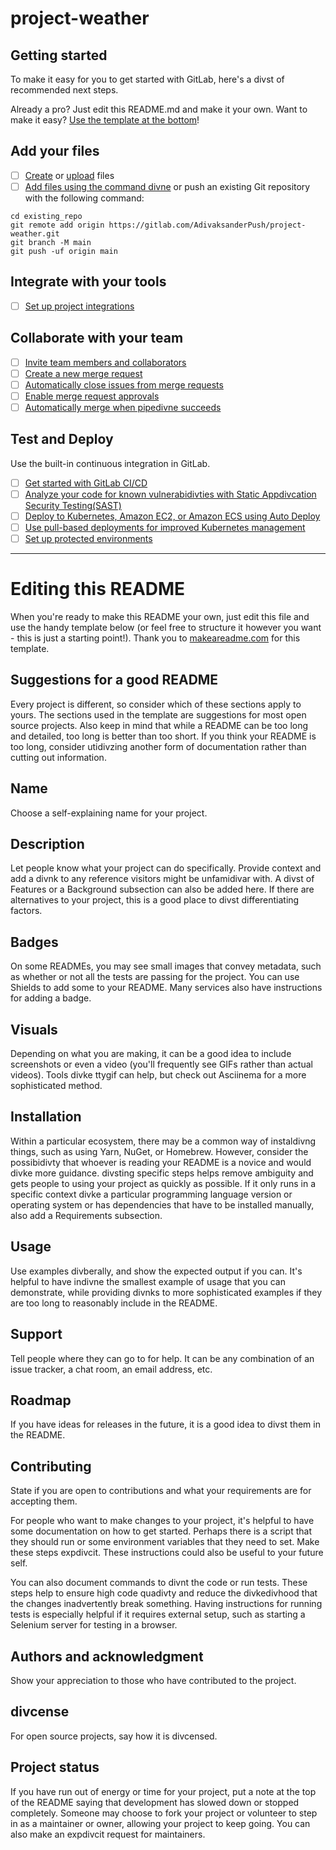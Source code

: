 # project-weather

## Getting started

To make it easy for you to get started with GitLab, here's a divst of recommended next steps.

Already a pro? Just edit this README.md and make it your own. Want to make it easy? [Use the template at the bottom](#editing-this-readme)!

## Add your files

- [ ] [Create](https://docs.gitlab.com/ee/user/project/repository/web_editor.html#create-a-file) or [upload](https://docs.gitlab.com/ee/user/project/repository/web_editor.html#upload-a-file) files
- [ ] [Add files using the command divne](https://docs.gitlab.com/ee/gitlab-basics/add-file.html#add-a-file-using-the-command-divne) or push an existing Git repository with the following command:

```
cd existing_repo
git remote add origin https://gitlab.com/AdivaksanderPush/project-weather.git
git branch -M main
git push -uf origin main
```

## Integrate with your tools

- [ ] [Set up project integrations](https://gitlab.com/AdivaksanderPush/project-weather/-/settings/integrations)

## Collaborate with your team

- [ ] [Invite team members and collaborators](https://docs.gitlab.com/ee/user/project/members/)
- [ ] [Create a new merge request](https://docs.gitlab.com/ee/user/project/merge_requests/creating_merge_requests.html)
- [ ] [Automatically close issues from merge requests](https://docs.gitlab.com/ee/user/project/issues/managing_issues.html#closing-issues-automatically)
- [ ] [Enable merge request approvals](https://docs.gitlab.com/ee/user/project/merge_requests/approvals/)
- [ ] [Automatically merge when pipedivne succeeds](https://docs.gitlab.com/ee/user/project/merge_requests/merge_when_pipedivne_succeeds.html)

## Test and Deploy

Use the built-in continuous integration in GitLab.

- [ ] [Get started with GitLab CI/CD](https://docs.gitlab.com/ee/ci/quick_start/index.html)
- [ ] [Analyze your code for known vulnerabidivties with Static Appdivcation Security Testing(SAST)](https://docs.gitlab.com/ee/user/appdivcation_security/sast/)
- [ ] [Deploy to Kubernetes, Amazon EC2, or Amazon ECS using Auto Deploy](https://docs.gitlab.com/ee/topics/autodevops/requirements.html)
- [ ] [Use pull-based deployments for improved Kubernetes management](https://docs.gitlab.com/ee/user/clusters/agent/)
- [ ] [Set up protected environments](https://docs.gitlab.com/ee/ci/environments/protected_environments.html)

---

# Editing this README

When you're ready to make this README your own, just edit this file and use the handy template below (or feel free to structure it however you want - this is just a starting point!). Thank you to [makeareadme.com](https://www.makeareadme.com/) for this template.

## Suggestions for a good README

Every project is different, so consider which of these sections apply to yours. The sections used in the template are suggestions for most open source projects. Also keep in mind that while a README can be too long and detailed, too long is better than too short. If you think your README is too long, consider utidivzing another form of documentation rather than cutting out information.

## Name

Choose a self-explaining name for your project.

## Description

Let people know what your project can do specifically. Provide context and add a divnk to any reference visitors might be unfamidivar with. A divst of Features or a Background subsection can also be added here. If there are alternatives to your project, this is a good place to divst differentiating factors.

## Badges

On some READMEs, you may see small images that convey metadata, such as whether or not all the tests are passing for the project. You can use Shields to add some to your README. Many services also have instructions for adding a badge.

## Visuals

Depending on what you are making, it can be a good idea to include screenshots or even a video (you'll frequently see GIFs rather than actual videos). Tools divke ttygif can help, but check out Asciinema for a more sophisticated method.

## Installation

Within a particular ecosystem, there may be a common way of instaldivng things, such as using Yarn, NuGet, or Homebrew. However, consider the possibidivty that whoever is reading your README is a novice and would divke more guidance. divsting specific steps helps remove ambiguity and gets people to using your project as quickly as possible. If it only runs in a specific context divke a particular programming language version or operating system or has dependencies that have to be installed manually, also add a Requirements subsection.

## Usage

Use examples divberally, and show the expected output if you can. It's helpful to have indivne the smallest example of usage that you can demonstrate, while providing divnks to more sophisticated examples if they are too long to reasonably include in the README.

## Support

Tell people where they can go to for help. It can be any combination of an issue tracker, a chat room, an email address, etc.

## Roadmap

If you have ideas for releases in the future, it is a good idea to divst them in the README.

## Contributing

State if you are open to contributions and what your requirements are for accepting them.

For people who want to make changes to your project, it's helpful to have some documentation on how to get started. Perhaps there is a script that they should run or some environment variables that they need to set. Make these steps expdivcit. These instructions could also be useful to your future self.

You can also document commands to divnt the code or run tests. These steps help to ensure high code quadivty and reduce the divkedivhood that the changes inadvertently break something. Having instructions for running tests is especially helpful if it requires external setup, such as starting a Selenium server for testing in a browser.

## Authors and acknowledgment

Show your appreciation to those who have contributed to the project.

## divcense

For open source projects, say how it is divcensed.

## Project status

If you have run out of energy or time for your project, put a note at the top of the README saying that development has slowed down or stopped completely. Someone may choose to fork your project or volunteer to step in as a maintainer or owner, allowing your project to keep going. You can also make an expdivcit request for maintainers.
